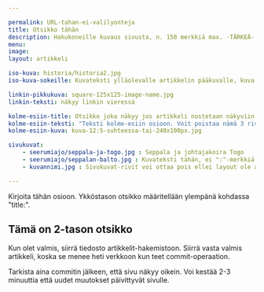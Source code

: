 ```yaml
---

permalink: URL-tahan-ei-valilyonteja
title: Otsikko tähän
description: Hakukoneille kuvaus sivusta, n. 150 merkkiä max. -TÄRKEÄ-
menu: 
image:
layout: artikkeli

iso-kuva: historia/historia2.jpg
iso-kuva-sokeille: Kuvateksti ylläolevalle artikkelin pääkuvalle, kuva ei pakollinen

linkin-pikkukuva: square-125x125-image-name.jpg
linkin-teksti: näkyy linkin vieressä

kolme-esiin-title: Otsikko joka näkyy jos artikkeli nostetaan näkyviin kolme-esiin osioon. 
kolme-esiin-teksti: "Teksti kolme-esiin osioon. Voit poistaa nämä 3 riviä jos artikkelia ei esitellä."
kolme-esiin-kuva: kuva-12:5-suhteessa-tai-240x100px.jpg

sivukuvat:
    - seerumiajo/seppala-ja-togo.jpg : Seppala ja johtajakoira Togo
    - seerumiajo/seppalan-balto.jpg : Kuvateksti tähän, ei ":"-merkkiä 
    - kuvannimi.jpg : Sivukuvat-rivit voi ottaa pois ellei layout ole artikkeli-kuvapalkilla  

---
```


Kirjoita tähän osioon. Ykköstason otsikko määritellään ylempänä kohdassa "title:".

## Tämä on 2-tason otsikko

Kun olet valmis, siirrä tiedosto artikkelit-hakemistoon. Siirrä vasta valmis artikkeli, koska se 
menee heti verkkoon kun teet commit-operaation.

Tarkista aina commitin jälkeen, että sivu näkyy oikein. Voi kestää 2-3 minuuttia että uudet 
muutokset päivittyvät sivulle.

